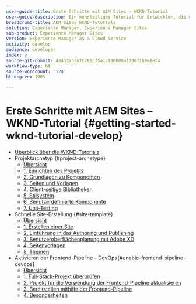 ```yaml
---
user-guide-title: Erste Schritte mit AEM Sites – WKND-Tutorial
user-guide-description: Ein mehrteiliges Tutorial für Entwickler, die neu bei AEM sind. Implementieren Sie eine AEM-Website für eine fiktive Lifestyle-Marke namens WKND. Aktivieren Sie die Frontend-Pipeline, um Ihre Bereitstellung auf den Bereitstellungszyklus hin zu beschleunigen.
breadcrumb-title: AEM Sites WKND-Tutorials
solution: Experience Manager, Experience Manager Sites
sub-product: Experience Manager Sites
version: Experience Manager as a Cloud Service
activity: develop
audience: developer
index: y
source-git-commit: 48433a5367c281cf5a1c106b08a1306f1b0e8ef4
workflow-type: ht
source-wordcount: '124'
ht-degree: 100%

---
```



# Erste Schritte mit AEM Sites – WKND-Tutorial {#getting-started-wknd-tutorial-develop}

+ [Überblick über die WKND-Tutorials](overview.md)
+ Projektarchetyp {#project-archetype}
   + [Übersicht](./project-archetype/overview.md)
   + [1. Einrichten des Projekts](./project-archetype/project-setup.md)
   + [2. Grundlagen zu Komponenten](./project-archetype/component-basics.md)
   + [3. Seiten und Vorlagen](./project-archetype/pages-templates.md)
   + [4. Client-seitige Bibliotheken](./project-archetype/client-side-libraries.md)
   + [5. Stilsystem](./project-archetype/style-system.md)
   + [6. Benutzerdefinierte Komponente](./project-archetype/custom-component.md)
   + [7. Unit-Testing](./project-archetype/unit-testing.md)
+ Schnelle Site-Erstellung {#site-template}
   + [Übersicht](./site-template/overview.md)
   + [1. Erstellen einer Site](./site-template/create-site.md)
   + [2. Einführung in das Authoring und Publishing](./site-template/author-content-publish.md)
   + [3. Benutzeroberflächenplanung mit Adobe XD](./site-template/ui-planning-adobe-xd.md)
   + [4. Seitenvorlagen](./site-template/page-templates.md)
   + [5. Themen](./site-template/theming.md)
+ Aktivieren der Frontend-Pipeline – DevOps{#enable-frontend-pipeline-devops}
   + [Übersicht](./enable-frontend-pipeline/overview.md)
   + [1. Full-Stack-Projekt überprüfen](./enable-frontend-pipeline/review-uifrontend-module.md)
   + [2. Projekt für die Verwendung der Frontend-Pipeline aktualisieren](./enable-frontend-pipeline/update-project.md)
   + [3. Bereitstellen mithilfe der Frontend-Pipeline](./enable-frontend-pipeline/create-frontend-pipeline.md)
   + [4. Besonderheiten](./enable-frontend-pipeline/considerations.md)

